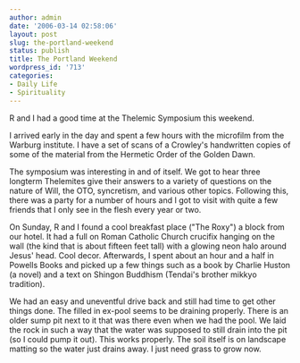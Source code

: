 ```yaml
---
author: admin
date: '2006-03-14 02:58:06'
layout: post
slug: the-portland-weekend
status: publish
title: The Portland Weekend
wordpress_id: '713'
categories:
- Daily Life
- Spirituality
---
```

R and I had a good time at the Thelemic Symposium this weekend.

I arrived early in the day and spent a few hours with the microfilm from the  Warburg institute. I have a set of scans of a Crowley's handwritten copies of  some of the material from the Hermetic Order of the Golden Dawn.

The symposium was interesting in and of itself. We got to hear three longterm  Thelemites give their answers to a variety of questions on the nature of Will,  the OTO, syncretism, and various other topics. Following this, there was a party  for a number of hours and I got to visit with quite a few friends that I only  see in the flesh every year or two.

On Sunday, R and I found a cool breakfast place ("The Roxy") a block from our  hotel. It had a full on Roman Catholic Church crucifix hanging on the wall (the  kind that is about fifteen feet tall) with a glowing neon halo around Jesus'  head. Cool decor. Afterwards, I spent about an hour and a half in Powells Books  and picked up a few things such as a book by Charlie Huston (a novel) and a text  on Shingon Buddhism (Tendai's brother mikkyo tradition).

We had an easy and uneventful drive back and still had time to get other  things done. The filled in ex-pool seems to be draining properly. There is an  older sump pit next to it that was there even when we had the pool. We laid the  rock in such a way that the water was supposed to still drain into the pit (so I  could pump it out). This works properly. The soil itself is on landscape matting  so the water just drains away. I just need grass to grow now.
